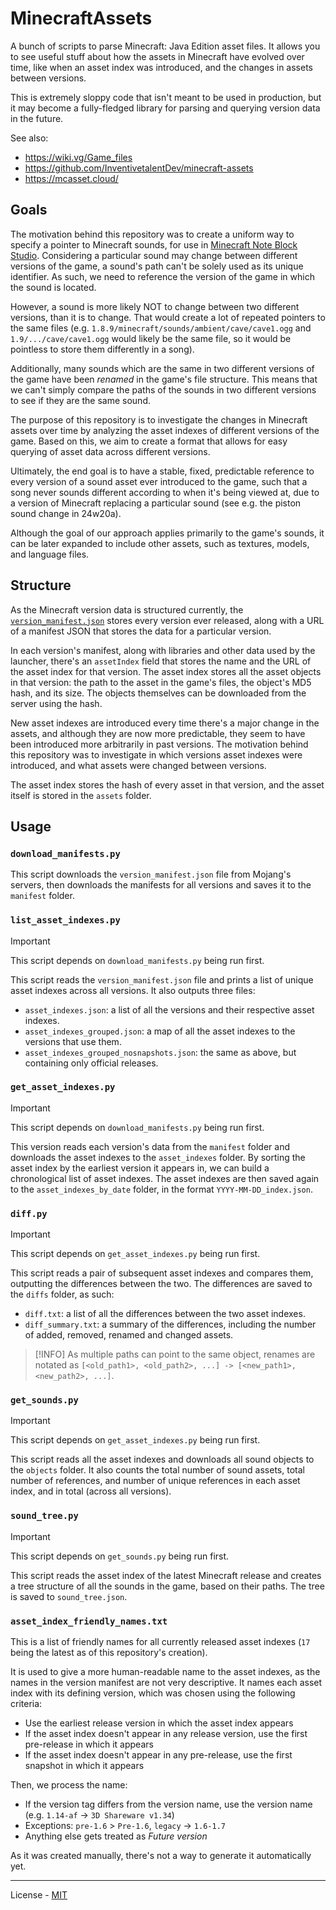 # MinecraftAssets

A bunch of scripts to parse Minecraft: Java Edition asset files. It allows you to see useful stuff about how the assets in Minecraft have evolved over time, like when an asset index was introduced, and the changes in assets between versions.

This is extremely sloppy code that isn't meant to be used in production, but it may become a fully-fledged library for parsing and querying version data in the future.

See also:

-   https://wiki.vg/Game_files
-   https://github.com/InventivetalentDev/minecraft-assets
-   https://mcasset.cloud/

## Goals

The motivation behind this repository was to create a uniform way to specify a pointer to Minecraft sounds, for use in [Minecraft Note Block Studio](https://opennbs.org/). Considering a particular sound may change between different versions of the game, a sound's path can't be solely used as its unique identifier. As such, we need to reference the version of the game in which the sound is located.

However, a sound is more likely NOT to change between two different versions, than it is to change. That would create a lot of repeated pointers to the same files (e.g. `1.8.9/minecraft/sounds/ambient/cave/cave1.ogg` and `1.9/.../cave/cave1.ogg` would likely be the same file, so it would be pointless to store them differently in a song).

Additionally, many sounds which are the same in two different versions of the game have been _renamed_ in the game's file structure. This means that we can't simply compare the paths of the sounds in two different versions to see if they are the same sound.

The purpose of this repository is to investigate the changes in Minecraft assets over time by analyzing the asset indexes of different versions of the game. Based on this, we aim to create a format that allows for easy querying of asset data across different versions.

Ultimately, the end goal is to have a stable, fixed, predictable reference to every version of a sound asset ever introduced to the game, such that a song never sounds different according to when it's being viewed at, due to a version of Minecraft replacing a particular sound (see e.g. the piston sound change in 24w20a).

Although the goal of our approach applies primarily to the game's sounds, it can be later expanded to include other assets, such as textures, models, and language files.

## Structure

As the Minecraft version data is structured currently, the [`version_manifest.json`](https://piston-meta.mojang.com/mc/game/version_manifest_v2.json) stores every version ever released, along with a URL of a manifest JSON that stores the data for a particular version.

In each version's manifest, along with libraries and other data used by the launcher, there's an `assetIndex` field that stores the name and the URL of the asset index for that version. The asset index stores all the asset objects in that version: the path to the asset in the game's files, the object's MD5 hash, and its size. The objects themselves can be downloaded from the server using the hash.

New asset indexes are introduced every time there's a major change in the assets, and although they are now more predictable, they seem to have been introduced more arbitrarily in past versions. The motivation behind this repository was to investigate in which versions asset indexes were introduced, and what assets were changed between versions.

The asset index stores the hash of every asset in that version, and the asset itself is stored in the `assets` folder.

## Usage

### `download_manifests.py`

This script downloads the `version_manifest.json` file from Mojang's servers, then downloads the manifests for all versions and saves it to the `manifest` folder.

### `list_asset_indexes.py`

> [!IMPORTANT]
> This script depends on `download_manifests.py` being run first.

This script reads the `version_manifest.json` file and prints a list of unique asset indexes across all versions. It also outputs three files:

-   `asset_indexes.json`: a list of all the versions and their respective asset indexes.
-   `asset_indexes_grouped.json`: a map of all the asset indexes to the versions that use them.
-   `asset_indexes_grouped_nosnapshots.json`: the same as above, but containing only official releases.

### `get_asset_indexes.py`

> [!IMPORTANT]
> This script depends on `download_manifests.py` being run first.

This version reads each version's data from the `manifest` folder and downloads the asset indexes to the `asset_indexes` folder. By sorting the asset index by the earliest version it appears in, we can build a chronological list of asset indexes. The asset indexes are then saved again to the `asset_indexes_by_date` folder, in the format `YYYY-MM-DD_index.json`.

### `diff.py`

> [!IMPORTANT]
> This script depends on `get_asset_indexes.py` being run first.

This script reads a pair of subsequent asset indexes and compares them, outputting the differences between the two. The differences are saved to the `diffs` folder, as such:

-   `diff.txt`: a list of all the differences between the two asset indexes.
-   `diff_summary.txt`: a summary of the differences, including the number of added, removed, renamed and changed assets.

> [!INFO]
> As multiple paths can point to the same object, renames are notated as `[<old_path1>, <old_path2>, ...] -> [<new_path1>, <new_path2>, ...]`.

### `get_sounds.py`

> [!IMPORTANT]
> This script depends on `get_asset_indexes.py` being run first.

This script reads all the asset indexes and downloads all sound objects to the `objects` folder. It also counts the total number of sound assets, total number of references, and number of unique references in each asset index, and in total (across all versions).

### `sound_tree.py`

> [!IMPORTANT]
> This script depends on `get_sounds.py` being run first.

This script reads the asset index of the latest Minecraft release and creates a tree structure of all the sounds in the game, based on their paths. The tree is saved to `sound_tree.json`.

### `asset_index_friendly_names.txt`

This is a list of friendly names for all currently released asset indexes (`17` being the latest as of this repository's creation).

It is used to give a more human-readable name to the asset indexes, as the names in the version manifest are not very descriptive. It names each asset index with its defining version, which was chosen using the following criteria:

-   Use the earliest release version in which the asset index appears
-   If the asset index doesn't appear in any release version, use the first pre-release in which it appears
-   If the asset index doesn't appear in any pre-release, use the first snapshot in which it appears

Then, we process the name:

-   If the version tag differs from the version name, use the version name (e.g. `1.14-af` -> `3D Shareware v1.34`)
-   Exceptions: `pre-1.6` > `Pre-1.6`, `legacy` -> `1.6-1.7`
-   Anything else gets treated as _Future version_

As it was created manually, there's not a way to generate it automatically yet.

---

License - [MIT](LICENSE)
